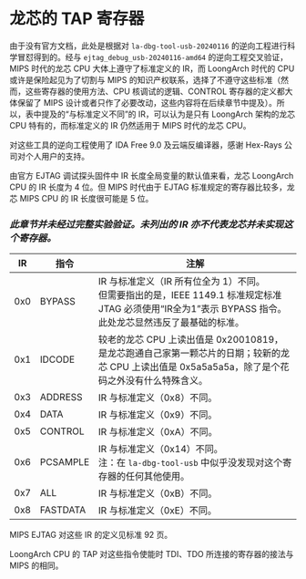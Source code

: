 
# 龙芯的 TAP 寄存器

由于没有官方文档，此处是根据对 `la-dbg-tool-usb-20240116` 的逆向工程进行科学冒怼得到的。经与 `ejtag_debug_usb-20240116-amd64` 的逆向工程交叉验证，MIPS 时代的龙芯 CPU 大体上遵守了标准定义的 IR，而 LoongArch 时代的 CPU 或许是保险起见为了切割与 MIPS 的知识产权联系，选择了不遵守这些标准（然而，这些寄存器的使用方法、CPU 核调试的逻辑、CONTROL 寄存器的定义都大体保留了 MIPS 设计或者只作了必要改动，这些内容将在后续章节中提及）。所以，表中提及的“与标准定义不同”的 IR，可以认为是只有 LoongArch 架构的龙芯 CPU 特有的，而标准定义的 IR 仍然适用于 MIPS 时代的龙芯 CPU。

对这些工具的逆向工程使用了 IDA Free 9.0 及云端反编译器，感谢 Hex-Rays 公司对个人用户的支持。

由官方 EJTAG 调试探头固件中 IR 长度全局变量的默认值来看，龙芯 LoongArch CPU 的 IR 长度为 4 位。但 MIPS 时代由于 EJTAG 标准规定的寄存器比较多，龙芯 MIPS CPU 的 IR 长度很可能是 5 位。

### ***此章节并未经过完整实验验证。未列出的 IR 亦不代表龙芯并未实现这个寄存器。***

|IR|指令|注解|
|--|--|--|
|0x0|BYPASS|IR 与标准定义（IR 所有位全为 1）不同。<br>但需要指出的是，IEEE 1149.1 标准规定标准 JTAG 必须使用“IR全为1”表示 BYPASS 指令。此处龙芯显然违反了最基础的标准。|
|0x1|IDCODE|较老的龙芯 CPU 上读出值是 0x20010819，是龙芯跑通自己家第一颗芯片的日期；较新的龙芯 CPU 上读出值是 0x5a5a5a5a，除了是个花码之外没有什么特殊含义。|
|0x3|ADDRESS|IR 与标准定义（0x8）不同。|
|0x4|DATA|IR 与标准定义（0x9）不同。|
|0x5|CONTROL|IR 与标准定义（0xA）不同。|
|0x6|PCSAMPLE|IR 与标准定义（0x14）不同。<br>注：在 `la-dbg-tool-usb` 中似乎没发现对这个寄存器的任何其他使用。|
|0x7|ALL|IR 与标准定义（0xB）不同。|
|0x8|FASTDATA|IR 与标准定义（0xE）不同。|

MIPS EJTAG 对这些 IR 的定义见标准 92 页。

LoongArch CPU 的 TAP 对这些指令使能时 TDI、TDO 所连接的寄存器的接法与 MIPS 的相同。
